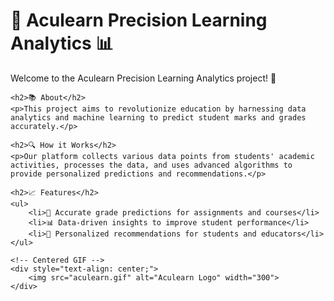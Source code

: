 <!DOCTYPE html>
<html>
<head>
    <title>Aculearn Precision Learning Analytics</title>
</head>
<body>
    <h1>📘 Aculearn Precision Learning Analytics 📊</h1>
    <p>Welcome to the Aculearn Precision Learning Analytics project! 🚀</p>

    <h2>📚 About</h2>
    <p>This project aims to revolutionize education by harnessing data analytics and machine learning to predict student marks and grades accurately.</p>

    <h2>🔍 How it Works</h2>
    <p>Our platform collects various data points from students' academic activities, processes the data, and uses advanced algorithms to provide personalized predictions and recommendations.</p>

    <h2>📈 Features</h2>
    <ul>
        <li>🎯 Accurate grade predictions for assignments and courses</li>
        <li>📊 Data-driven insights to improve student performance</li>
        <li>👥 Personalized recommendations for students and educators</li>
    </ul>

    <!-- Centered GIF -->
    <div style="text-align: center;">
        <img src="aculearn.gif" alt="Aculearn Logo" width="300">
    </div>
</body>
</html>
